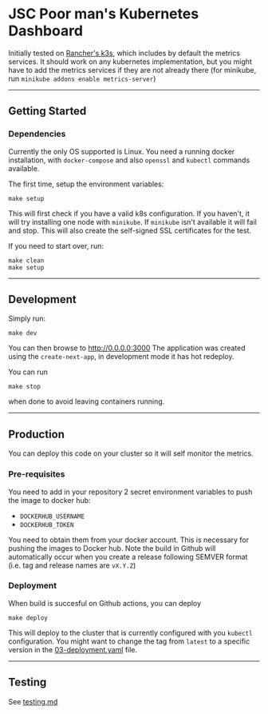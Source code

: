 # JSC Poor man's Kubernetes Dashboard

Initially tested on [Rancher's k3s](https://rancher.com/products/k3s), which includes by default the metrics services. It should work on any kubernetes implementation, but you might have to add the metrics services if they are not already there (for minikube, run `minikube addons enable metrics-server`)

---
## Getting Started

### Dependencies

Currently the only OS supported is Linux. You need a running docker installation, with `docker-compose` and also `openssl` and `kubectl` commands available.

The first time, setup the environment variables:
```
make setup
```

This will first check if you have a valid k8s configuration. If you haven't, it will try installing one node with `minikube`. If `minikube` isn't available it will fail and stop. This will also create the self-signed SSL certificates for the test.

If you need to start over, run:
```
make clean
make setup
```

---
## Development

Simply run:
```
make dev
```

You can then browse to http://0.0.0.0:3000
The application was created using the `create-next-app`, in development mode it has hot redeploy.

You can run
```
make stop
```
when done to avoid leaving containers running.

---
## Production

You can deploy this code on your cluster so it will self monitor the metrics. 

### Pre-requisites

You need to add in your repository 2 secret environment variables to push the image to docker hub:
- `DOCKERHUB_USERNAME`
- `DOCKERHUB_TOKEN`

You need to obtain them from your docker account. This is necessary for pushing the images to Docker hub. Note the build in Github will automatically occur when you create a release following SEMVER format (i.e. tag and release names are `vX.Y.Z`)

### Deployment

When build is succesful on Github actions, you can deploy
```
make deploy
```

This will deploy to the cluster that is currently configured with you `kubectl` configuration. You might want to change the tag from `latest` to a specific version in the [03-deployment.yaml](./etc/yaml/03-deployment.yaml) file.

---
## Testing

See [testing.md](./doc/testing.md)